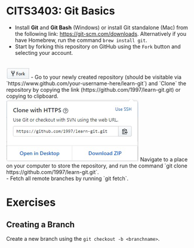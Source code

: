 # CITS3403: Git Basics
- Install <b>Git</b> and <b>Git Bash</b> (Windows) or install Git standalone (Mac) from the following link: https://git-scm.com/downloads. Alternatively if you have Homebrew, run the command `brew install git`.
- Start by forking this repository on GitHub using the `Fork` button and selecting your account.
<br>
<img src='src/fork.jpg'></img>
- Go to your newly created repository (should be visitable via `https://www.github.com/your-username-here/learn-git`) and `Clone` the repository by copying the link (https://github.com/1997/learn-git.git) or copying to clipboard.
<br>
<img src='src/clone.jpg'></img>
Navigate to a place on your computer to store the repository, and run the command `git clone https://github.com/1997/learn-git.git`.
<br>
- Fetch all remote branches by running `git fetch`.

# Exercises

## Creating a Branch

Create a new branch using the `git checkout -b <branchname>`.
